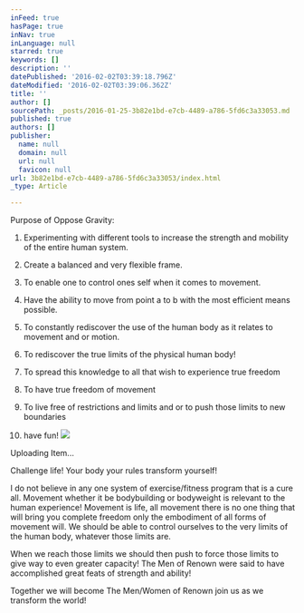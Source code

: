 ```yaml
---
inFeed: true
hasPage: true
inNav: true
inLanguage: null
starred: true
keywords: []
description: ''
datePublished: '2016-02-02T03:39:18.796Z'
dateModified: '2016-02-02T03:39:06.362Z'
title: ''
author: []
sourcePath: _posts/2016-01-25-3b82e1bd-e7cb-4489-a786-5fd6c3a33053.md
published: true
authors: []
publisher:
  name: null
  domain: null
  url: null
  favicon: null
url: 3b82e1bd-e7cb-4489-a786-5fd6c3a33053/index.html
_type: Article

---
```

Purpose of Oppose Gravity:

1) Experimenting with different tools to increase the strength and mobility of the entire human system.

2) Create a balanced and very flexible frame.

3) To enable one to control ones self when it comes to movement.

4) Have the ability to move from point a to b with the most efficient means possible.

5) To constantly rediscover the use of the human body as it relates to movement and or motion.

6) To rediscover the true limits of the physical human body!

7) To spread this knowledge to all that wish to experience true freedom

8) To have true freedom of movement

9) To live free of restrictions and limits and or to push those limits to new boundaries

10) have fun!
![](https://imgflo.herokuapp.com/graph/vahj1ThiexotieMo/3bcfb06c8a3768cbd0b86fde9b62aeab/passthrough.png?height=563&input=https%3A%2F%2Fs3-us-west-2.amazonaws.com%2Fthe-grid-img%2Fp%2F254fcd7977dd3f64400d5c6645c05be92db6a9cf.png&width=750)

Uploading Item...

Challenge life! Your body your rules transform yourself!

I do not believe in any one system of exercise/fitness program that is a cure all. Movement whether it be bodybuilding or bodyweight is relevant to the human experience! Movement is life, all movement there is no one thing that will bring you complete freedom only the embodiment of all forms of movement will. We should be able to control ourselves to the very limits of the human body, whatever those limits are.

When we reach those limits we should then push to force those limits to give way to even greater capacity! The Men of Renown were said to have accomplished great feats of strength and ability!

Together we will become The Men/Women of Renown join us as we transform the world!